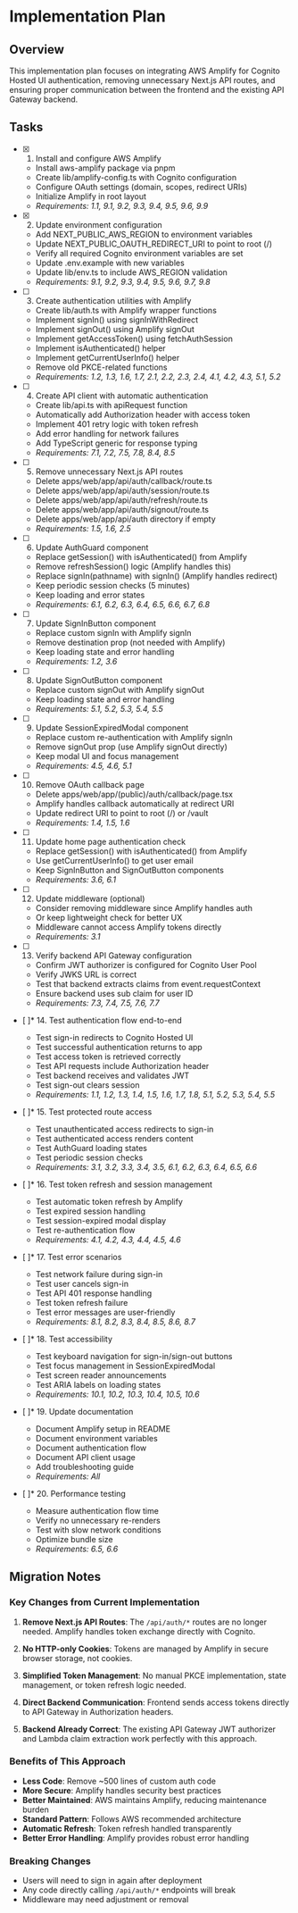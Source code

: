 # Implementation Plan

## Overview

This implementation plan focuses on integrating AWS Amplify for Cognito Hosted UI authentication, removing unnecessary Next.js API routes, and ensuring proper communication between the frontend and the existing API Gateway backend.

## Tasks

- [x] 1. Install and configure AWS Amplify
  - Install aws-amplify package via pnpm
  - Create lib/amplify-config.ts with Cognito configuration
  - Configure OAuth settings (domain, scopes, redirect URIs)
  - Initialize Amplify in root layout
  - _Requirements: 1.1, 9.1, 9.2, 9.3, 9.4, 9.5, 9.6, 9.9_

- [x] 2. Update environment configuration
  - Add NEXT_PUBLIC_AWS_REGION to environment variables
  - Update NEXT_PUBLIC_OAUTH_REDIRECT_URI to point to root (/)
  - Verify all required Cognito environment variables are set
  - Update .env.example with new variables
  - Update lib/env.ts to include AWS_REGION validation
  - _Requirements: 9.1, 9.2, 9.3, 9.4, 9.5, 9.6, 9.7, 9.8_

- [ ] 3. Create authentication utilities with Amplify
  - Create lib/auth.ts with Amplify wrapper functions
  - Implement signIn() using signInWithRedirect
  - Implement signOut() using Amplify signOut
  - Implement getAccessToken() using fetchAuthSession
  - Implement isAuthenticated() helper
  - Implement getCurrentUserInfo() helper
  - Remove old PKCE-related functions
  - _Requirements: 1.2, 1.3, 1.6, 1.7, 2.1, 2.2, 2.3, 2.4, 4.1, 4.2, 4.3, 5.1, 5.2_

- [ ] 4. Create API client with automatic authentication
  - Create lib/api.ts with apiRequest function
  - Automatically add Authorization header with access token
  - Implement 401 retry logic with token refresh
  - Add error handling for network failures
  - Add TypeScript generic for response typing
  - _Requirements: 7.1, 7.2, 7.5, 7.8, 8.4, 8.5_

- [ ] 5. Remove unnecessary Next.js API routes
  - Delete apps/web/app/api/auth/callback/route.ts
  - Delete apps/web/app/api/auth/session/route.ts
  - Delete apps/web/app/api/auth/refresh/route.ts
  - Delete apps/web/app/api/auth/signout/route.ts
  - Delete apps/web/app/api/auth directory if empty
  - _Requirements: 1.5, 1.6, 2.5_

- [ ] 6. Update AuthGuard component
  - Replace getSession() with isAuthenticated() from Amplify
  - Remove refreshSession() logic (Amplify handles this)
  - Replace signIn(pathname) with signIn() (Amplify handles redirect)
  - Keep periodic session checks (5 minutes)
  - Keep loading and error states
  - _Requirements: 6.1, 6.2, 6.3, 6.4, 6.5, 6.6, 6.7, 6.8_

- [ ] 7. Update SignInButton component
  - Replace custom signIn with Amplify signIn
  - Remove destination prop (not needed with Amplify)
  - Keep loading state and error handling
  - _Requirements: 1.2, 3.6_

- [ ] 8. Update SignOutButton component
  - Replace custom signOut with Amplify signOut
  - Keep loading state and error handling
  - _Requirements: 5.1, 5.2, 5.3, 5.4, 5.5_

- [ ] 9. Update SessionExpiredModal component
  - Replace custom re-authentication with Amplify signIn
  - Remove signOut prop (use Amplify signOut directly)
  - Keep modal UI and focus management
  - _Requirements: 4.5, 4.6, 5.1_

- [ ] 10. Remove OAuth callback page
  - Delete apps/web/app/(public)/auth/callback/page.tsx
  - Amplify handles callback automatically at redirect URI
  - Update redirect URI to point to root (/) or /vault
  - _Requirements: 1.4, 1.5, 1.6_

- [ ] 11. Update home page authentication check
  - Replace getSession() with isAuthenticated() from Amplify
  - Use getCurrentUserInfo() to get user email
  - Keep SignInButton and SignOutButton components
  - _Requirements: 3.6, 6.1_

- [ ] 12. Update middleware (optional)
  - Consider removing middleware since Amplify handles auth
  - Or keep lightweight check for better UX
  - Middleware cannot access Amplify tokens directly
  - _Requirements: 3.1_

- [ ] 13. Verify backend API Gateway configuration
  - Confirm JWT authorizer is configured for Cognito User Pool
  - Verify JWKS URL is correct
  - Test that backend extracts claims from event.requestContext
  - Ensure backend uses sub claim for user ID
  - _Requirements: 7.3, 7.4, 7.5, 7.6, 7.7_

- [ ]\* 14. Test authentication flow end-to-end
  - Test sign-in redirects to Cognito Hosted UI
  - Test successful authentication returns to app
  - Test access token is retrieved correctly
  - Test API requests include Authorization header
  - Test backend receives and validates JWT
  - Test sign-out clears session
  - _Requirements: 1.1, 1.2, 1.3, 1.4, 1.5, 1.6, 1.7, 1.8, 5.1, 5.2, 5.3, 5.4, 5.5_

- [ ]\* 15. Test protected route access
  - Test unauthenticated access redirects to sign-in
  - Test authenticated access renders content
  - Test AuthGuard loading states
  - Test periodic session checks
  - _Requirements: 3.1, 3.2, 3.3, 3.4, 3.5, 6.1, 6.2, 6.3, 6.4, 6.5, 6.6_

- [ ]\* 16. Test token refresh and session management
  - Test automatic token refresh by Amplify
  - Test expired session handling
  - Test session-expired modal display
  - Test re-authentication flow
  - _Requirements: 4.1, 4.2, 4.3, 4.4, 4.5, 4.6_

- [ ]\* 17. Test error scenarios
  - Test network failure during sign-in
  - Test user cancels sign-in
  - Test API 401 response handling
  - Test token refresh failure
  - Test error messages are user-friendly
  - _Requirements: 8.1, 8.2, 8.3, 8.4, 8.5, 8.6, 8.7_

- [ ]\* 18. Test accessibility
  - Test keyboard navigation for sign-in/sign-out buttons
  - Test focus management in SessionExpiredModal
  - Test screen reader announcements
  - Test ARIA labels on loading states
  - _Requirements: 10.1, 10.2, 10.3, 10.4, 10.5, 10.6_

- [ ]\* 19. Update documentation
  - Document Amplify setup in README
  - Document environment variables
  - Document authentication flow
  - Document API client usage
  - Add troubleshooting guide
  - _Requirements: All_

- [ ]\* 20. Performance testing
  - Measure authentication flow time
  - Verify no unnecessary re-renders
  - Test with slow network conditions
  - Optimize bundle size
  - _Requirements: 6.5, 6.6_

## Migration Notes

### Key Changes from Current Implementation

1. **Remove Next.js API Routes**: The `/api/auth/*` routes are no longer needed. Amplify handles token exchange directly with Cognito.

2. **No HTTP-only Cookies**: Tokens are managed by Amplify in secure browser storage, not cookies.

3. **Simplified Token Management**: No manual PKCE implementation, state management, or token refresh logic needed.

4. **Direct Backend Communication**: Frontend sends access tokens directly to API Gateway in Authorization headers.

5. **Backend Already Correct**: The existing API Gateway JWT authorizer and Lambda claim extraction work perfectly with this approach.

### Benefits of This Approach

- **Less Code**: Remove ~500 lines of custom auth code
- **More Secure**: Amplify handles security best practices
- **Better Maintained**: AWS maintains Amplify, reducing maintenance burden
- **Standard Pattern**: Follows AWS recommended architecture
- **Automatic Refresh**: Token refresh handled transparently
- **Better Error Handling**: Amplify provides robust error handling

### Breaking Changes

- Users will need to sign in again after deployment
- Any code directly calling `/api/auth/*` endpoints will break
- Middleware may need adjustment or removal
